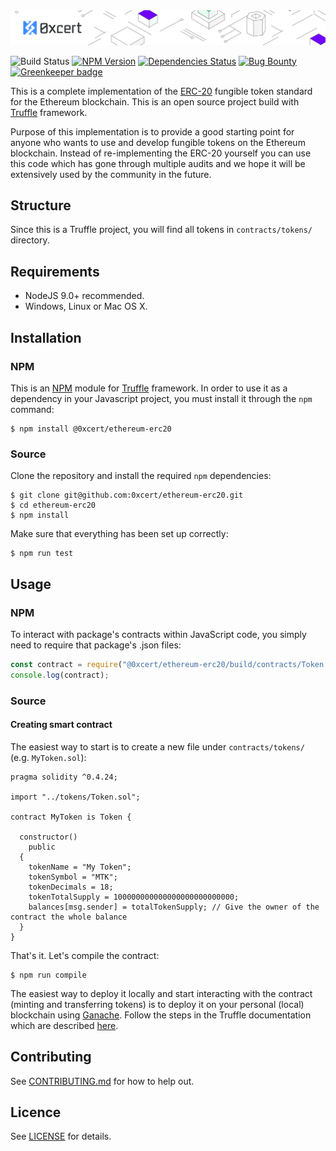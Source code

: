 <img src="https://github.com/0xcert/ethereum-erc20/raw/master/assets/cover.png" />

![Build Status](https://travis-ci.org/0xcert/ethereum-erc20.svg?branch=master)&nbsp;[![NPM Version](https://badge.fury.io/js/@0xcert%2Fethereum-erc20.svg)](https://badge.fury.io/js/0xcert%2Fethereum-erc20)&nbsp;[![Dependencies Status](https://david-dm.org/0xcert/ethereum-erc20.svg)](https://david-dm.org/0xcert/ethereum-erc20)&nbsp;[![Bug Bounty](https://img.shields.io/badge/bounty-pending-2930e8.svg)](https://github.com/0xcert/ethereum-erc20/issues) [![Greenkeeper badge](https://badges.greenkeeper.io/0xcert/ethereum-erc20.svg)](https://greenkeeper.io/)

This is a complete implementation of the [ERC-20](https://github.com/ethereum/EIPs/blob/master/EIPS/eip-20.md) fungible token standard for the Ethereum blockchain. This is an open source project build with [Truffle](http://truffleframework.com) framework.

Purpose of this implementation is to provide a good starting point for anyone who wants to use and develop fungible tokens on the Ethereum blockchain. Instead of re-implementing the ERC-20 yourself you can use this code which has gone through multiple audits and we hope it will be extensively used by the community in the future.

## Structure

Since this is a Truffle project, you will find all tokens in `contracts/tokens/` directory.

## Requirements

* NodeJS 9.0+ recommended.
* Windows, Linux or Mac OS X.

## Installation

### NPM

This is an [NPM](https://www.npmjs.com/package/@0xcert/ethereum-erc20) module for [Truffle](http://truffleframework.com) framework. In order to use it as a dependency in your Javascript project, you must install it through the `npm` command:

```
$ npm install @0xcert/ethereum-erc20
```

### Source

Clone the repository and install the required `npm` dependencies:

```
$ git clone git@github.com:0xcert/ethereum-erc20.git
$ cd ethereum-erc20
$ npm install
```

Make sure that everything has been set up correctly:

```
$ npm run test
```

## Usage

### NPM

To interact with package's contracts within JavaScript code, you simply need to require that package's .json files:

```js
const contract = require("@0xcert/ethereum-erc20/build/contracts/Token.json");
console.log(contract);
```

### Source

#### Creating smart contract

The easiest way to start is to create a new file under `contracts/tokens/` (e.g. `MyToken.sol`):

```sol
pragma solidity ^0.4.24;

import "../tokens/Token.sol";

contract MyToken is Token {

  constructor()
    public
  {
    tokenName = "My Token";
    tokenSymbol = "MTK";
    tokenDecimals = 18;
    tokenTotalSupply = 100000000000000000000000000;
    balances[msg.sender] = totalTokenSupply; // Give the owner of the contract the whole balance
  }
}
```

That's it. Let's compile the contract:

```
$ npm run compile
```

The easiest way to deploy it locally and start interacting with the contract (minting and transferring tokens) is to deploy it on your personal (local) blockchain using [Ganache](http://truffleframework.com/ganache/). Follow the steps in the Truffle documentation which are described [here](http://truffleframework.com/docs/getting_started/project#alternative-migrating-with-ganache).

## Contributing

See [CONTRIBUTING.md](./CONTRIBUTING.md) for how to help out.

## Licence

See [LICENSE](./LICENSE) for details.
